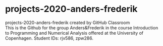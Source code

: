 # projects-2020-anders-frederik
projects-2020-anders-frederik created by GitHub Classroom      
This is the Github for the group Anders&Frederik in the course Introduction to Programming and Numerical Analysis offered at the University of Copenhagen. Student IDs: rjv586, zpw286.
